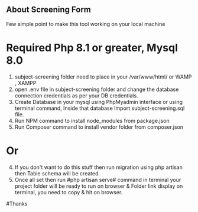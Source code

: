
## About Screening Form
Few simple point to make this tool working on your local machine


# Required Php 8.1 or greater, Mysql 8.0

1. subject-screening folder need to place in your /var/www/html/ or WAMP , XAMPP
2. open .env file in subject-screening folder and change the database connection credentials as per your DB credentials.
3. Create Database in your mysql using PhpMyadmin interface or using terminal command, Inside that database Import subject-screening.sql file.
4. Run NPM command to install node_modules from package.json
5. Run Composer command to install vendor folder from composer.json
#	Or 
4. If you don't want to do this stuff then run migration using php artisan then Table schema will be created.  
5. Once all set then run #php artisan serve# command in terminal your project folder will be ready to run on browser & Folder link display on terminal, you need to copy & hit on browser.

#Thanks  
